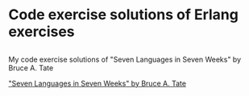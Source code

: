 # Code exercise solutions of Erlang exercises
## 
My code exercise solutions of "Seven Languages in Seven Weeks" by Bruce A. Tate

["Seven Languages in Seven Weeks" by Bruce A. Tate](https://pragprog.com/book/btlang/seven-languages-in-seven-weeks)